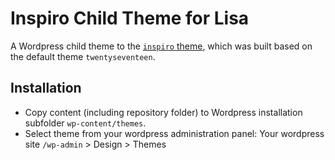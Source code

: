 # Inspiro Child Theme for Lisa

A Wordpress child theme to the [`inspiro` theme](https://www.wpzoom.com/free-wordpress-themes/inspiro-lite/), which was built based on the default theme `twentyseventeen`.

## Installation

- Copy content (including repository folder) to Wordpress installation subfolder `wp-content/themes`.
- Select theme from your wordpress administration panel: Your wordpress site `/wp-admin` > Design > Themes
